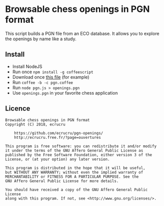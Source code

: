 
# Browsable chess openings in PGN format

This script builds a PGN file from an ECO database. It allows you to explore the openings by name like a study.


## Install

- Install NodeJS
- Run once `npm install -g coffeescript`
- Download once [this file](https://raw.githubusercontent.com/pychess/pychess/master/lang/en/eco.pgn) (for example)
- Run `coffee -b -c pgn.coffee`
- Run `node pgn.js > openings.pgn`
- Use `openings.pgn` in your favorite chess application


## Licence

```
Browsable chess openings in PGN format
Copyright (C) 2018, ecrucru

	https://github.com/ecrucru/pgn-openings/
	http://ecrucru.free.fr/?page=ouvertures

This program is free software: you can redistribute it and/or modify
it under the terms of the GNU Affero General Public License as
published by the Free Software Foundation, either version 3 of the
License, or (at your option) any later version.

This program is distributed in the hope that it will be useful,
but WITHOUT ANY WARRANTY; without even the implied warranty of
MERCHANTABILITY or FITNESS FOR A PARTICULAR PURPOSE. See the
GNU Affero General Public License for more details.

You should have received a copy of the GNU Affero General Public License
along with this program. If not, see <http://www.gnu.org/licenses/>.
```
